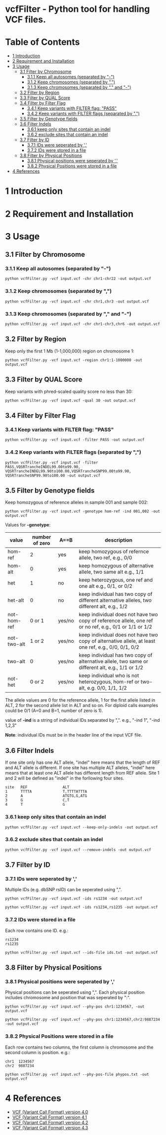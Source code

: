 # vcfFilter - Python tool for handling VCF files.

Table of Contents
=================

  * [1 Introduction](#1-introduction)
  * [2 Requirement and Installation](#2-requirement-and-installation)
  * [3 Usage](#3-usage)
    * [3\.1 Filter by Chromosome](#31-filter-by-chromosome)
      * [3\.1\.1 Keep all autosomes (separated by "\-")](#311-keep-all-autosomes-separated-by--)
      * [3\.1\.2 Keep chromosomes (separated by ",")](#312-keep-chromosomes-separated-by-)
      * [3\.1\.3 Keep chromosomes (separated by "," and "\-")](#313-keep-chromosomes-separated-by--and--)
    * [3\.2 Filter by Region](#32-filter-by-region)
    * [3\.3 Filter by QUAL Score](#33-filter-by-qual-score)
    * [3\.4 Filter by Filter Flag](#34-filter-by-filter-flag)
      * [3\.4\.1 Keep variants with FILTER flag: "PASS"](#341-keep-variants-with-filter-flag-pass)
      * [3\.4\.2 Keep variants with FILTER flags (separated by ",")](#342-keep-variants-with-filter-flags-separated-by-)
    * [3\.5 Filter by Genotype fields](#35-filter-by-genotype-fields)
    * [3\.6 Filter Indels](#36-filter-indels)
      * [3\.6\.1 keep only sites that contain an indel](#361-keep-only-sites-that-contain-an-indel)
      * [3\.6\.2 exclude sites that contain an indel](#362-exclude-sites-that-contain-an-indel)
    * [3\.7 Filter by ID](#37-filter-by-id)
      * [3\.7\.1 IDs were seperated by ','](#371-ids-were-seperated-by-)
      * [3\.7\.2 IDs were stored in a file](#372-ids-were-stored-in-a-file)
    * [3\.8 Filter by Physical Positions](#38-filter-by-physical-positions)
      * [3\.8\.1 Physical positions were seperated by ','](#381-physical-positions-were-seperated-by-)
      * [3\.8\.2 Physical Positions were stored in a file](#382-physical-positions-were-stored-in-a-file)
  * [4 References](#4-references)

# 1 Introduction

# 2 Requirement and Installation

# 3 Usage

## 3.1 Filter by Chromosome

### 3.1.1 Keep all autosomes (separated by "-")

```
python vcfFilter.py -vcf input.vcf -chr chr1-chr22 -out output.vcf
```

### 3.1.2 Keep chromosomes (separated by ",")

```
python vcfFilter.py -vcf input.vcf -chr chr1,chr3 -out output.vcf
```

### 3.1.3 Keep chromosomes (separated by "," and "-")

```
python vcfFilter.py -vcf input.vcf -chr chr1-chr3,chr6 -out output.vcf
```

## 3.2 Filter by Region

Keep only the first 1 Mb (1-1,000,000) region on chromosome 1:  

```
python vcfFilter.py -vcf input.vcf -region chr1:1-1000000 -out output.vcf
```

## 3.3 Filter by QUAL Score

Keep variants with phred-scaled quality score no less than 30:  

```
python vcfFilter.py -vcf input.vcf -qual 30 -out output.vcf
```

## 3.4 Filter by Filter Flag

### 3.4.1 Keep variants with FILTER flag: "PASS"

```
python vcfFilter.py -vcf input.vcf -filter PASS -out output.vcf
```

### 3.4.2 Keep variants with FILTER flags (separated by ",")

```
python vcfFilter.py -vcf input.vcf -filter PASS,VQSRTrancheINDEL99.00to99.90,
VQSRTrancheINDEL99.90to100.00,VQSRTrancheSNP99.00to99.90,
VQSRTrancheSNP99.90to100.00 -out output.vcf
```

## 3.5 Filter by Genotype fields

Keep homozygous of reference alleles in sample 001 and sample 002:  

```
python vcfFilter.py -vcf input.vcf -genotype hom-ref -ind 001,002 -out output.vcf
```

Values for **-genotype**:

value        | number of zero | A==B   | description 
-------------|----------------|--------|--------------------------------
hom-ref      | 2              | yes    | keep homozygous of refernce allele, two ref, e.g., 0/0
hom-alt      | 0              | yes    | keep homozygous of alternative allele, two same alt e.g., 1/1
het          | 1              | no     | keep heterozygous, one ref and one alt e.g., 0/1, or 0/2
het-alt      | 0              | no     | keep individual has two copy of different alternative alleles, two different alt, e.g., 1/2
not-hom-ref  | 0 or 1         | yes/no | keep individual does not have two copy of reference allele, one ref or no ref, e.g., 0/1 or 1/1 or 1/2
not-two-alt  | 1 or 2         | yes/no | keep individual does not have two copy of alternative allele, at least one ref, e.g., 0/0, 0/1, 0/2
two-alt      | 0              | yes/no | keep individual has two copy of alternative allele, two same or different alt, e.g., 1/1 or 1/2
not-het      | 0 or 2         | yes/no | keep individual who is not heterozygous, hom-ref or two-alt, e.g. 0/0, 1/1, 1/2

The allele values are 0 for the reference allele, 1 for the first allele listed in ALT, 2 for the second allele list in ALT and so on. For diploid calls examples could be 0/1 (A=0 and B=1, number of zero is 1).   

value of **-ind** is a string of individual IDs separated by ",". e.g., "-ind 1", "-ind 1,2,3"

**Note**: individual IDs must be in the header line of the input VCF file.

## 3.6 Filter Indels

If one site only has one ALT allele, "indel" here means that the length of REF and ALT allele is different. If one site has multiple ALT alleles, "indel" here means that at least one ALT allele has different length from REF allele. Site 1 and 2 will be defined as "indel" in the forllowing four sites.

```
site   REF                ALT
1      TTTTA              T,TTTTATTTA
2      A                  ATGTG,G,ATG
3      G                  C,T
4      T                  G
```

### 3.6.1 keep only sites that contain an indel

```
python vcfFilter.py -vcf input.vcf --keep-only-indels -out output.vcf
```

### 3.6.2 exclude sites that contain an indel

```
python vcfFilter.py -vcf input.vcf --remove-indels -out output.vcf
```

## 3.7 Filter by ID

### 3.7.1 IDs were seperated by ','

Multiple IDs (e.g. dbSNP rsID) can be seperated using ",". 

```
python vcfFilter.py -vcf input.vcf -ids rs1234 -out output.vcf
```

```
python vcfFilter.py -vcf input.vcf -ids rs1234,rs1235 -out output.vcf
```

### 3.7.2 IDs were stored in a file

Each row contains one ID. e.g.:

```
rs1234
rs1235
```

```
python vcfFilter.py -vcf input.vcf --ids-file ids.txt -out output.vcf
```

## 3.8 Filter by Physical Positions

### 3.8.1 Physical positions were seperated by ','

Physical positions can be seperated using ",". Each physical position includes chromosome and position that was seperated by ":".

```
python vcfFilter.py -vcf input.vcf --phy-pos chr1:1234567, -out output.vcf
```

```
python vcfFilter.py -vcf input.vcf --phy-pos chr1:1234567,chr2:9887234 -out output.vcf
```

### 3.8.2 Physical Positions were stored in a file

Each row contains two columns, the first column is chromosome and the second column is position. e.g.:

```
chr1  1234567
chr2  9887234
```

```
python vcfFilter.py -vcf input.vcf --phy-pos-file phypos.txt -out output.vcf
```

# 4 References

* [VCF (Variant Call Format) version 4.0](http://www.1000genomes.org/wiki/Analysis/vcf4.0)
* [VCF (Variant Call Format) version 4.1](http://samtools.github.io/hts-specs/VCFv4.1.pdf)
* [VCF (Variant Call Format) version 4.2](http://samtools.github.io/hts-specs/VCFv4.2.pdf)
* [VCF (Variant Call Format) version 4.3](http://samtools.github.io/hts-specs/VCFv4.3.pdf)

